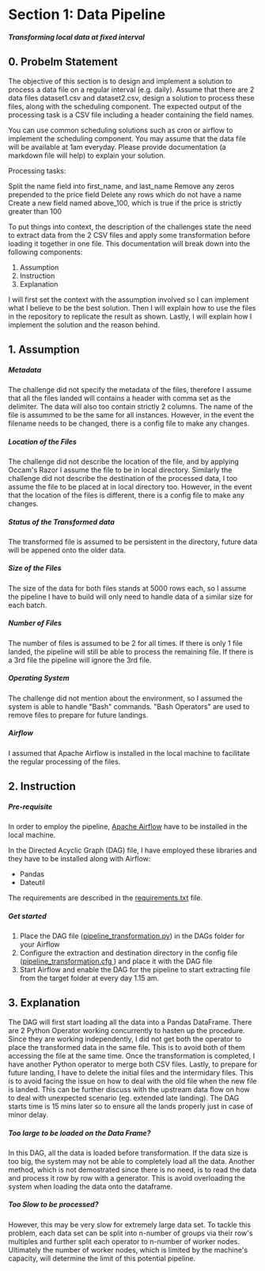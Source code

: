 # **Section 1: Data Pipeline**
#### _Transforming local data at fixed interval_ 

## 0. Probelm Statement
The objective of this section is to design and implement a solution to process a data file on a regular interval (e.g. daily). Assume that there are 2 data files dataset1.csv and dataset2.csv, design a solution to process these files, along with the scheduling component. The expected output of the processing task is a CSV file including a header containing the field names.

You can use common scheduling solutions such as cron or airflow to implement the scheduling component. You may assume that the data file will be available at 1am everyday. Please provide documentation (a markdown file will help) to explain your solution.

Processing tasks:

Split the name field into first_name, and last_name
Remove any zeros prepended to the price field
Delete any rows which do not have a name
Create a new field named above_100, which is true if the price is strictly greater than 100

To put things into context, the description of the challenges state the need to extract data from the 2 CSV files and apply some transformation before loading it together in one file. This documentation will break down into the following components:

1.  Assumption
2.  Instruction
3.  Explanation

I will first set the context with the assumption involved so I can implement what I believe to be the best solution. Then I will explain how to use the files in the repository to replicate the result as shown. Lastly, I will explain how I implement the solution and the reason behind. 

## 1. Assumption
##### Metadata
The challenge did not specify the metadata of the files, therefore I assume that all the files landed will contains a header with comma set as the delimiter. The data will also too contain strictly 2 columns. The name of the file is assummed to be the same for all instances. However, in the event the filename needs to be changed, there is a config file to make any changes.

##### Location of the Files
The challenge did not describe the location of the file, and by applying Occam's Razor I assume the file to be in local directory. Similarly the challenge did not describe the destination of the processed data, I too assume the file to be placed at in local directory too. However, in the event that the location of the files is different, there is a config file to make any changes.

##### Status of the Transformed data
The transformed file is assumed to be persistent in the directory, future data will be appened onto the older data. 

##### Size of the Files
The size of the data for both files stands at 5000 rows each, so I assume the pipeline I have to build will only need to handle data of a similar size for each batch.

##### Number of Files
The number of files is assumed to be 2 for all times. If there is only 1 file landed, the pipeline will still be able to process the remaining file. If there is a 3rd file the pipeline will ignore the 3rd file.

##### Operating System
The challenge did not mention about the environment, so I assumed the system is able to handle "Bash" commands. "Bash Operators" are used to remove files to prepare for future landings.

##### Airflow
I assumed that Apache Airflow is installed in the local machine to facilitate the regular processing of the files.

## 2. Instruction
##### Pre-requisite
In order to employ the pipeline, [Apache Airflow](https://airflow.apache.org/) have to be installed in the local machine.

In the Directed Acyclic Graph (DAG) file, I have employed these libraries and they have to be installed along with Airflow:
- Pandas
- Dateutil

The requirements are described in the [requirements.txt](https://github.com/xingyuan-tan/PostgreSQL-Demo/blob/main/section_1/requirements.txt) file.

##### Get started
1. Place the DAG file ([pipeline_transformation.py](https://github.com/xingyuan-tan/PostgreSQL-Demo/blob/main/section_1/pipeline_transformation.py)) in the DAGs folder for your Airflow
2. Configure the extraction and destination directory in the config file ([pipeline_transformation.cfg ](https://github.com/xingyuan-tan/PostgreSQL-Demo/blob/main/section_1/pipeline_transformation.cfg)) and place it with the DAG file
3. Start Airflow and enable the DAG for the pipeline to start extracting file from the target folder at every day 1.15 am. 


## 3. Explanation
The DAG will first start loading all the data into a Pandas DataFrame. There are 2 Python Operator working concurrently to hasten up the procedure. Since they are working independently, I did not get both the operator to place the transformed data in the same file. This is to avoid both of them accessing the file at the same time. Once the transformation is completed, I have another Python operator to merge both CSV files. Lastly, to prepare for future landing, I have to delete the initial files and the intermidary files. This is to avoid facing the issue on how to deal with the old file when the new file is landed. This can be further discuss with the upstream data flow on how to deal with unexpected scenario (eg. extended late landing). The DAG starts time is 15 mins later so to ensure all the lands properly just in case of minor delay.

##### Too large to be loaded on the Data Frame?
In this DAG, all the data is loaded before transformation. If the data size is too big, the system may not be able to completely load all the data. Another method, which is not demostrated since there is no need, is to read the data and process it row by row with a generator. This is avoid overloading the system when loading the data onto the dataframe. 

##### Too Slow to be processed?
However, this may be very slow for extremely large data set. To tackle this problem, each data set can be split into n-number of groups via their row's multiples and further split each operator to n-number of worker nodes. Ultimately the number of worker nodes, which is limited by the machine's capacity, will determine the limit of this potential pipeline.

